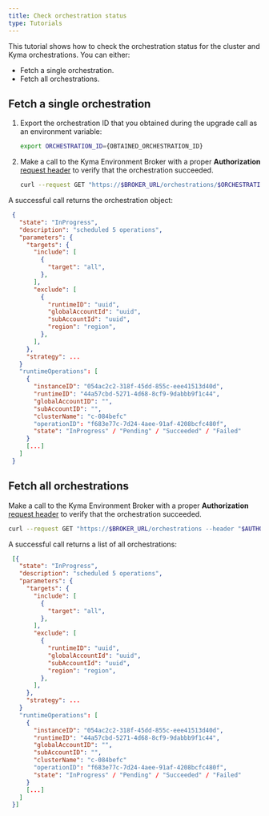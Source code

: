 ```yaml
---
title: Check orchestration status
type: Tutorials
---
```


This tutorial shows how to check the orchestration status for the cluster and Kyma orchestrations. You can either:
- Fetch a single orchestration.
- Fetch all orchestrations.


## Fetch a single orchestration

1. Export the orchestration ID that you obtained during the upgrade call as an environment variable:

   ```bash
   export ORCHESTRATION_ID={OBTAINED_ORCHESTRATION_ID}
   ```

2. Make a call to the Kyma Environment Broker with a proper **Authorization** [request header](#details-authorization) to verify that the orchestration succeeded.

   ```bash
   curl --request GET "https://$BROKER_URL/orchestrations/$ORCHESTRATION_ID--header "$AUTHORIZATION_HEADER""
   ```

A successful call returns the orchestration object:

   ```json
    {
      "state": "InProgress",
      "description": "scheduled 5 operations",
      "parameters": {
        "targets": {
          "include": [
            {
              "target": "all",
            },
          ],
          "exclude": [
            {
              "runtimeID": "uuid",
              "globalAccountId": "uuid",
              "subAccountId": "uuid",
              "region": "region",
            },
          ],
        },
        "strategy": ...
      }
      "runtimeOperations": [
        {
          "instanceID": "054ac2c2-318f-45dd-855c-eee41513d40d",
          "runtimeID": "44a57cbd-5271-4d68-8cf9-9dabbb9f1c44",
          "globalAccountID": "",
          "subAccountID": "",
          "clusterName": "c-084befc"
          "operationID": "f683e77c-7d24-4aee-91af-4208bcfc480f",
          "state": "InProgress" / "Pending" / "Succeeded" / "Failed"
        }
        [...]
      ]
    }
   ```

## Fetch all orchestrations

Make a call to the Kyma Environment Broker with a proper **Authorization** [request header](#details-authorization) to verify that the orchestration succeeded.

   ```bash
   curl --request GET "https://$BROKER_URL/orchestrations --header "$AUTHORIZATION_HEADER""
   ```

A successful call returns a list of all orchestrations:

   ```json
    [{
      "state": "InProgress",
      "description": "scheduled 5 operations",
      "parameters": {
        "targets": {
          "include": [
            {
              "target": "all",
            },
          ],
          "exclude": [
            {
              "runtimeID": "uuid",
              "globalAccountId": "uuid",
              "subAccountId": "uuid",
              "region": "region",
            },
          ],
        },
        "strategy": ...
      }
      "runtimeOperations": [
        {
          "instanceID": "054ac2c2-318f-45dd-855c-eee41513d40d",
          "runtimeID": "44a57cbd-5271-4d68-8cf9-9dabbb9f1c44",
          "globalAccountID": "",
          "subAccountID": "",
          "clusterName": "c-084befc"
          "operationID": "f683e77c-7d24-4aee-91af-4208bcfc480f",
          "state": "InProgress" / "Pending" / "Succeeded" / "Failed"
        }
        [...]
      ]
    }]
   ```
